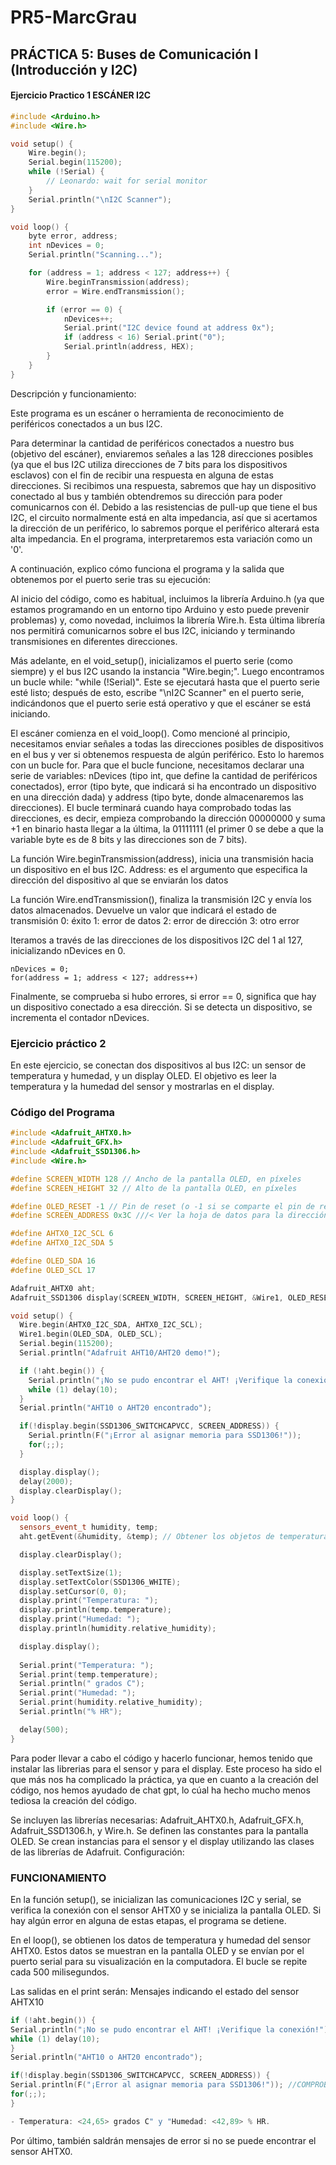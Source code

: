 # PR5-MarcGrau  

## PRÁCTICA 5: Buses de Comunicación I (Introducción y I2C)

#### Ejercicio Practico 1 ESCÁNER I2C
```cpp
#include <Arduino.h>
#include <Wire.h>

void setup() {
    Wire.begin();
    Serial.begin(115200);
    while (!Serial) {
        // Leonardo: wait for serial monitor
    }
    Serial.println("\nI2C Scanner");
}

void loop() {
    byte error, address;
    int nDevices = 0;
    Serial.println("Scanning...");

    for (address = 1; address < 127; address++) {
        Wire.beginTransmission(address);
        error = Wire.endTransmission();

        if (error == 0) {
            nDevices++;
            Serial.print("I2C device found at address 0x");
            if (address < 16) Serial.print("0");
            Serial.println(address, HEX);
        }
    }
}
```

Descripción y funcionamiento:

Este programa es un escáner o herramienta de reconocimiento de periféricos conectados a un bus I2C.

Para determinar la cantidad de periféricos conectados a nuestro bus (objetivo del escáner), enviaremos señales a las 128 direcciones posibles (ya que el bus I2C utiliza direcciones de 7 bits para los dispositivos esclavos) con el fin de recibir una respuesta en alguna de estas direcciones. Si recibimos una respuesta, sabremos que hay un dispositivo conectado al bus y también obtendremos su dirección para poder comunicarnos con él. Debido a las resistencias de pull-up que tiene el bus I2C, el circuito normalmente está en alta impedancia, así que si acertamos la dirección de un periférico, lo sabremos porque el periférico alterará esta alta impedancia. En el programa, interpretaremos esta variación como un '0'.

A continuación, explico cómo funciona el programa y la salida que obtenemos por el puerto serie tras su ejecución:

Al inicio del código, como es habitual, incluimos la librería Arduino.h (ya que estamos programando en un entorno tipo Arduino y esto puede prevenir problemas) y, como novedad, incluimos la librería Wire.h. Esta última librería nos permitirá comunicarnos sobre el bus I2C, iniciando y terminando transmisiones en diferentes direcciones.

Más adelante, en el void_setup(), inicializamos el puerto serie (como siempre) y el bus I2C usando la instancia "Wire.begin;". Luego encontramos un bucle while: "while (!Serial)". Este se ejecutará hasta que el puerto serie esté listo; después de esto, escribe "\nI2C Scanner" en el puerto serie, indicándonos que el puerto serie está operativo y que el escáner se está iniciando.

El escáner comienza en el void_loop(). Como mencioné al principio, necesitamos enviar señales a todas las direcciones posibles de dispositivos en el bus y ver si obtenemos respuesta de algún periférico. Esto lo haremos con un bucle for. Para que el bucle funcione, necesitamos declarar una serie de variables: nDevices (tipo int, que define la cantidad de periféricos conectados), error (tipo byte, que indicará si ha encontrado un dispositivo en una dirección dada) y address (tipo byte, donde almacenaremos las direcciones). El bucle terminará cuando haya comprobado todas las direcciones, es decir, empieza comprobando la dirección 00000000 y suma +1 en binario hasta llegar a la última, la 01111111 (el primer 0 se debe a que la variable byte es de 8 bits y las direcciones son de 7 bits).

La función Wire.beginTransmission(address), inicia una transmisión hacia un dispositivo en el bus I2C.
  Address: es el argumento que especifica la dirección del dispositivo al que se enviarán los datos

La función Wire.endTransmission(), finaliza la transmisión I2C y envía los datos almacenados. Devuelve un valor que indicará el estado de transmisión
    0: éxito
    1: error de datos
    2: error de dirección
    3: otro error

Iteramos a través de las direcciones de los dispositivos I2C del 1 al 127, inicializando nDevices en 0.
```
nDevices = 0;
for(address = 1; address < 127; address++)
```
Finalmente, se comprueba si hubo errores, si error == 0, significa que hay un dispositivo conectado a esa dirección. Si se detecta un dispositivo, se incrementa el contador nDevices.

### Ejercicio práctico 2

En este ejercicio, se conectan dos dispositivos al bus I2C: un sensor de temperatura y humedad, y un display OLED. El objetivo es leer la temperatura y la humedad del sensor y mostrarlas en el display.

### Código del Programa
```cpp
#include <Adafruit_AHTX0.h>
#include <Adafruit_GFX.h>
#include <Adafruit_SSD1306.h>
#include <Wire.h>

#define SCREEN_WIDTH 128 // Ancho de la pantalla OLED, en píxeles
#define SCREEN_HEIGHT 32 // Alto de la pantalla OLED, en píxeles

#define OLED_RESET -1 // Pin de reset (o -1 si se comparte el pin de reset del Arduino)
#define SCREEN_ADDRESS 0x3C ///< Ver la hoja de datos para la dirección; 0x3D para 128x64, 0x3C para 128x32

#define AHTX0_I2C_SCL 6
#define AHTX0_I2C_SDA 5

#define OLED_SDA 16
#define OLED_SCL 17

Adafruit_AHTX0 aht;
Adafruit_SSD1306 display(SCREEN_WIDTH, SCREEN_HEIGHT, &Wire1, OLED_RESET);

void setup() {
  Wire.begin(AHTX0_I2C_SDA, AHTX0_I2C_SCL);
  Wire1.begin(OLED_SDA, OLED_SCL);
  Serial.begin(115200);
  Serial.println("Adafruit AHT10/AHT20 demo!");

  if (!aht.begin()) {
    Serial.println("¡No se pudo encontrar el AHT! ¡Verifique la conexión!");
    while (1) delay(10);
  }
  Serial.println("AHT10 o AHT20 encontrado");

  if(!display.begin(SSD1306_SWITCHCAPVCC, SCREEN_ADDRESS)) {
    Serial.println(F("¡Error al asignar memoria para SSD1306!"));
    for(;;);
  }

  display.display();
  delay(2000);
  display.clearDisplay();
}

void loop() {
  sensors_event_t humidity, temp;
  aht.getEvent(&humidity, &temp); // Obtener los objetos de temperatura y humedad con datos actualizados

  display.clearDisplay();

  display.setTextSize(1);
  display.setTextColor(SSD1306_WHITE);
  display.setCursor(0, 0);
  display.print("Temperatura: ");
  display.println(temp.temperature);
  display.print("Humedad: ");
  display.println(humidity.relative_humidity);

  display.display();
  
  Serial.print("Temperatura: ");
  Serial.print(temp.temperature);
  Serial.println(" grados C");
  Serial.print("Humedad: ");
  Serial.print(humidity.relative_humidity);
  Serial.println("% HR");

  delay(500);
}
```

Para poder llevar a cabo el código y hacerlo funcionar, hemos tenido que instalar las librerias para el sensor y para el display. Este proceso ha sido el que más nos ha complicado la práctica, ya que en cuanto a la creación del código, nos hemos ayudado de chat gpt, lo cúal ha hecho mucho menos tediosa la creación del código.

Se incluyen las librerías necesarias: Adafruit_AHTX0.h, Adafruit_GFX.h, Adafruit_SSD1306.h, y Wire.h. Se definen las constantes para la pantalla OLED. Se crean instancias para el sensor y el display utilizando las clases de las librerías de Adafruit. Configuración:

### FUNCIONAMIENTO

En la función setup(), se inicializan las comunicaciones I2C y serial, se verifica la conexión con el sensor AHTX0 y se inicializa la pantalla OLED. Si hay algún error en alguna de estas etapas, el programa se detiene.

En el loop(), se obtienen los datos de temperatura y humedad del sensor AHTX0. Estos datos se muestran en la pantalla OLED y se envían por el puerto serial para su visualización en la computadora. El bucle se repite cada 500 milisegundos.

Las salidas en el print serán:
    Mensajes indicando el estado del sensor AHTX10

```cpp
if (!aht.begin()) {
Serial.println("¡No se pudo encontrar el AHT! ¡Verifique la conexión!"); //COMPROBAR SI EL **SENSOR** ESTA DISPONIBLE
while (1) delay(10);
}
Serial.println("AHT10 o AHT20 encontrado");

if(!display.begin(SSD1306_SWITCHCAPVCC, SCREEN_ADDRESS)) {
Serial.println(F("¡Error al asignar memoria para SSD1306!")); //COMPROBAR SI EL **DISPLAY** ESTA DISPONIBLE
for(;;);
}

- Temperatura: <24,65> grados C" y "Humedad: <42,89> % HR.
```

Por último, también saldrán mensajes de error si no se puede encontrar el sensor AHTX0.
